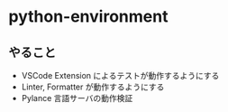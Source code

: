 # python-environment

## やること

- VSCode Extension によるテストが動作するようにする
- Linter, Formatter が動作するようにする
- Pylance 言語サーバの動作検証
